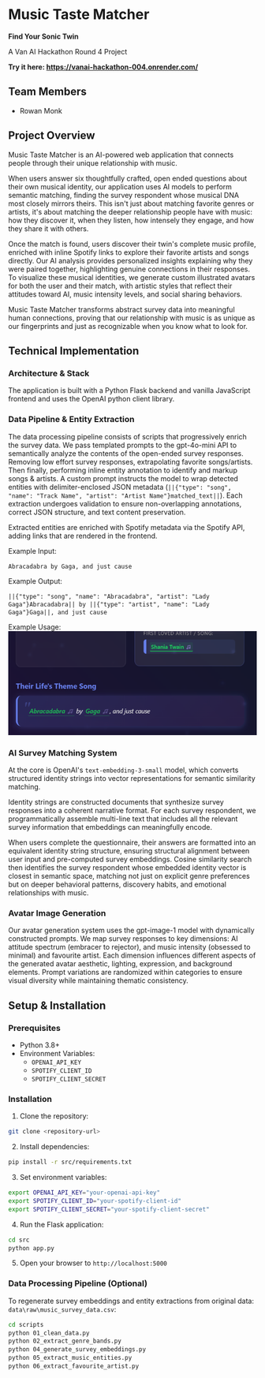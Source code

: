 # Music Taste Matcher
**Find Your Sonic Twin**

A Van AI Hackathon Round 4 Project

**Try it here: https://vanai-hackathon-004.onrender.com/**

## Team Members

- Rowan Monk

## Project Overview

Music Taste Matcher is an AI-powered web application that connects people through their unique relationship with music. 

When users answer six thoughtfully crafted, open ended questions about their own musical identity, our application uses AI models to perform semantic matching, finding the survey respondent whose musical DNA most closely mirrors theirs. This isn't just about matching favorite genres or artists, it's about matching the deeper relationship people have with music: how they discover it, when they listen, how intensely they engage, and how they share it with others.

Once the match is found, users discover their twin's complete music profile, enriched with inline Spotify links to explore their favorite artists and songs directly. Our AI analysis provides personalized insights explaining why they were paired together, highlighting genuine connections in their responses. To visualize these musical identities, we generate custom illustrated avatars for both the user and their match, with artistic styles that reflect their attitudes toward AI, music intensity levels, and social sharing behaviors.

Music Taste Matcher transforms abstract survey data into meaningful human connections, proving that our relationship with music is as unique as our fingerprints and just as recognizable when you know what to look for.

## Technical Implementation

### Architecture & Stack

The application is built with a Python Flask backend and vanilla JavaScript frontend and uses the OpenAI python client library.

### Data Pipeline & Entity Extraction

The data processing pipeline consists of scripts that progressively enrich the survey data. We pass templated prompts to the gpt-4o-mini API to semantically analyze the contents of the open-ended survey responses. Removing low effort survey responses, extrapolating favorite songs/artists. Then finally, performing inline entity annotation to identify and markup songs & artists. A custom prompt instructs the model to wrap detected entities with delimiter-enclosed JSON metadata (`||{"type": "song", "name": "Track Name", "artist": "Artist Name"}matched_text||`). Each extraction undergoes validation to ensure non-overlapping annotations, correct JSON structure, and text content preservation. 

Extracted entities are enriched with Spotify metadata via the Spotify API, adding links that are rendered in the frontend.

Example Input:
```
Abracadabra by Gaga, and just cause
```

Example Output:
```
||{"type": "song", "name": "Abracadabra", "artist": "Lady Gaga"}Abracadabra|| by ||{"type": "artist", "name": "Lady Gaga"}Gaga||, and just cause
```

Example Usage:
![Example of annotation within the results screen](src/static/images/image.png)

### AI Survey Matching System

At the core is OpenAI's `text-embedding-3-small` model, which converts structured identity strings into vector representations for semantic similarity matching.

Identity strings are constructed documents that synthesize survey responses into a coherent narrative format. For each survey respondent, we programmatically assemble multi-line text that includes all the relevant survey information that embeddings can meaningfully encode.

When users complete the questionnaire, their answers are formatted into an equivalent identity string structure, ensuring structural alignment between user input and pre-computed survey embeddings. Cosine similarity search then identifies the survey respondent whose embedded identity vector is closest in semantic space, matching not just on explicit genre preferences but on deeper behavioral patterns, discovery habits, and emotional relationships with music.

### Avatar Image Generation

Our avatar generation system uses the gpt-image-1 model with dynamically constructed prompts. We map survey responses to key dimensions: AI attitude spectrum (embracer to rejector), and music intensity (obsessed to minimal) and favourite artist. Each dimension influences different aspects of the generated avatar aesthetic,  lighting, expression, and background elements. Prompt variations are randomized within categories to ensure visual diversity while maintaining thematic consistency.

## Setup & Installation

### Prerequisites

- Python 3.8+
- Environment Variables:
  - `OPENAI_API_KEY`
  - `SPOTIFY_CLIENT_ID`
  - `SPOTIFY_CLIENT_SECRET`


### Installation

1. Clone the repository:
```bash
git clone <repository-url>
```

2. Install dependencies:
```bash
pip install -r src/requirements.txt
```

3. Set environment variables:
```bash
export OPENAI_API_KEY="your-openai-api-key"
export SPOTIFY_CLIENT_ID="your-spotify-client-id"
export SPOTIFY_CLIENT_SECRET="your-spotify-client-secret"
```

4. Run the Flask application:
```bash
cd src
python app.py
```

5. Open your browser to `http://localhost:5000`

### Data Processing Pipeline (Optional)

To regenerate survey embeddings and entity extractions from original data: `data\raw\music_survey_data.csv`:

```bash
cd scripts
python 01_clean_data.py
python 02_extract_genre_bands.py
python 04_generate_survey_embeddings.py
python 05_extract_music_entities.py
python 06_extract_favourite_artist.py
```
